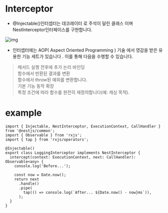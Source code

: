 # Interceptor
- @Injectable()인터셉터는 데코레이터 로 주석이 달린 클래스 이며 NestInterceptor인터페이스를 구현합니다.

![img](https://docs.nestjs.com/assets/Interceptors_1.png)

- 인터셉터에는 AOP( Aspect Oriented Programming ) 기술 에서 영감을 받은 유용한 기능 세트가 있습니다 . 이를 통해 다음을 수행할 수 있습니다.

> 메서드 실행 전후에 추가 논리 바인딩    
> 함수에서 반환된 결과를 변환    
> 함수에서 throw된 예외를 변환합니다.    
> 기본 기능 동작 확장    
> 특정 조건에 따라 함수를 완전히 재정의합니다(예: 캐싱 목적).    

# example
```
import { Injectable, NestInterceptor, ExecutionContext, CallHandler } from '@nestjs/common';
import { Observable } from 'rxjs';
import { tap } from 'rxjs/operators';

@Injectable()
export class LoggingInterceptor implements NestInterceptor {
  intercept(context: ExecutionContext, next: CallHandler): Observable<any> {
    console.log('Before...');

    const now = Date.now();
    return next
      .handle()
      .pipe(
        tap(() => console.log(`After... ${Date.now() - now}ms`)),
      );
  }
}
```
